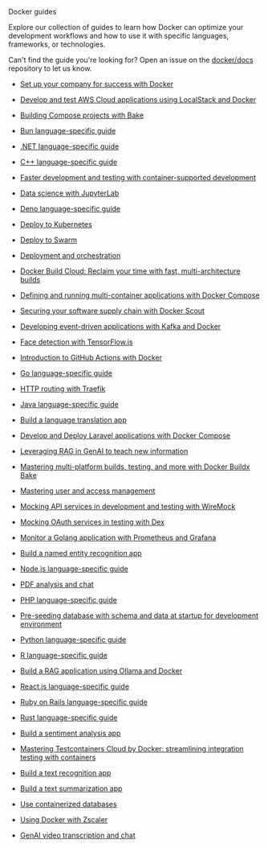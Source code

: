 Docker guides


Explore our collection of guides to learn how Docker can optimize your
development workflows and how to use it with specific languages, frameworks, or
technologies.

Can't find the guide you're looking for? Open an issue on the
[docker/docs](https://github.com/docker/docs/issues/new) repository to let us
know.



- [Set up your company for success with Docker](https://docs.docker.com/guides/admin-set-up/)

- [Develop and test AWS Cloud applications using LocalStack and Docker](https://docs.docker.com/guides/localstack/)

- [Building Compose projects with Bake](https://docs.docker.com/guides/compose-bake/)

- [Bun language-specific guide](https://docs.docker.com/guides/bun/)

- [.NET language-specific guide](https://docs.docker.com/guides/dotnet/)

- [C++ language-specific guide](https://docs.docker.com/guides/cpp/)

- [Faster development and testing with container-supported development](https://docs.docker.com/guides/container-supported-development/)

- [Data science with JupyterLab](https://docs.docker.com/guides/jupyter/)

- [Deno language-specific guide](https://docs.docker.com/guides/deno/)

- [Deploy to Kubernetes](https://docs.docker.com/guides/kube-deploy/)

- [Deploy to Swarm](https://docs.docker.com/guides/swarm-deploy/)

- [Deployment and orchestration](https://docs.docker.com/guides/orchestration/)

- [Docker Build Cloud: Reclaim your time with fast, multi-architecture builds](https://docs.docker.com/guides/docker-build-cloud/)

- [Defining and running multi-container applications with Docker Compose](https://docs.docker.com/guides/docker-compose/)

- [Securing your software supply chain with Docker Scout](https://docs.docker.com/guides/docker-scout/)

- [Developing event-driven applications with Kafka and Docker](https://docs.docker.com/guides/kafka/)

- [Face detection with TensorFlow.js](https://docs.docker.com/guides/tensorflowjs/)

- [Introduction to GitHub Actions with Docker](https://docs.docker.com/guides/gha/)

- [Go language-specific guide](https://docs.docker.com/guides/golang/)

- [HTTP routing with Traefik](https://docs.docker.com/guides/traefik/)

- [Java language-specific guide](https://docs.docker.com/guides/java/)

- [Build a language translation app](https://docs.docker.com/guides/language-translation/)

- [Develop and Deploy Laravel applications with Docker Compose](https://docs.docker.com/guides/frameworks/laravel/)

- [Leveraging RAG in GenAI to teach new information](https://docs.docker.com/guides/genai-leveraging-rag/)

- [Mastering multi-platform builds, testing, and more with Docker Buildx Bake](https://docs.docker.com/guides/bake/)

- [Mastering user and access management](https://docs.docker.com/guides/admin-user-management/)

- [Mocking API services in development and testing with WireMock](https://docs.docker.com/guides/wiremock/)

- [Mocking OAuth services in testing with Dex](https://docs.docker.com/guides/dex/)

- [Monitor a Golang application with Prometheus and Grafana](https://docs.docker.com/guides/go-prometheus-monitoring/)

- [Build a named entity recognition app](https://docs.docker.com/guides/named-entity-recognition/)

- [Node.js language-specific guide](https://docs.docker.com/guides/nodejs/)

- [PDF analysis and chat](https://docs.docker.com/guides/genai-pdf-bot/)

- [PHP language-specific guide](https://docs.docker.com/guides/php/)

- [Pre-seeding database with schema and data at startup for development environment](https://docs.docker.com/guides/pre-seeding/)

- [Python language-specific guide](https://docs.docker.com/guides/python/)

- [R language-specific guide](https://docs.docker.com/guides/r/)

- [Build a RAG application using Ollama and Docker](https://docs.docker.com/guides/rag-ollama/)

- [React.js language-specific guide](https://docs.docker.com/guides/reactjs/)

- [Ruby on Rails language-specific guide](https://docs.docker.com/guides/ruby/)

- [Rust language-specific guide](https://docs.docker.com/guides/rust/)

- [Build a sentiment analysis app](https://docs.docker.com/guides/sentiment-analysis/)

- [Mastering Testcontainers Cloud by Docker: streamlining integration testing with containers
](https://docs.docker.com/guides/testcontainers-cloud/)

- [Build a text recognition app](https://docs.docker.com/guides/text-classification/)

- [Build a text summarization app](https://docs.docker.com/guides/text-summarization/)

- [Use containerized databases](https://docs.docker.com/guides/databases/)

- [Using Docker with Zscaler](https://docs.docker.com/guides/zscaler/)

- [GenAI video transcription and chat](https://docs.docker.com/guides/genai-video-bot/)
